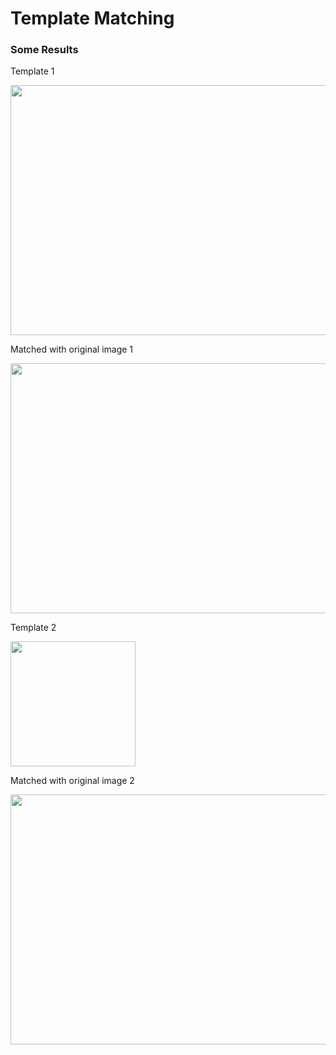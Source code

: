 # Template Matching

### Some Results


Template 1

<img src="https://github.com/akshaybhatia10/ComputerVison-Projects/blob/master/TemplateMatching/Example%20-%20Template%201.png" alt="" data-canonical-src="https://github.com/akshaybhatia10/ComputerVison-Projects/blob/master/TemplateMatching/Example%20-%20Template%201.png" width="600" height="400" />

Matched with original image 1

<img src="https://github.com/akshaybhatia10/ComputerVison-Projects/blob/master/TemplateMatching/Example%20-%20Matched%201.png" alt="" data-canonical-src="https://github.com/akshaybhatia10/ComputerVison-Projects/blob/master/TemplateMatching/Example%20-%20Matched%201.png" width="600" height="400" />



Template 2

<img src="https://user-images.githubusercontent.com/54182948/174855338-18f0de66-10c8-4733-b712-f84ce5f8bb06.PNG" alt="" data-canonical-src="https://github.com/akshaybhatia10/ComputerVison-Projects/blob/master/TemplateMatching/Example%20-%20Template%202.png" width="200" height="200" />

Matched with original image 2

<img src="https://user-images.githubusercontent.com/54182948/174856016-c60a8632-aae0-4ae2-832a-3b93258858d4.PNG" alt="" data-canonical-src="https://github.com/akshaybhatia10/ComputerVison-Projects/blob/master/TemplateMatching/Example%20-%20Matched%202.png" width="600" height="400" />


